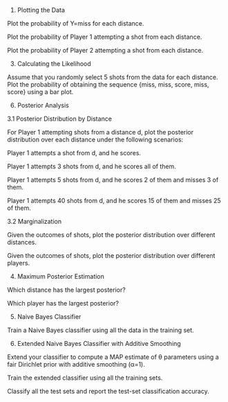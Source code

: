 1. Plotting the Data
   
Plot the probability of Y=miss for each distance.

Plot the probability of Player 1 attempting a shot from each distance.

Plot the probability of Player 2 attempting a shot from each distance.

3. Calculating the Likelihood
    
Assume that you randomly select 5 shots from the data for each distance. Plot the probability of obtaining the sequence {miss, miss, score, miss, score} using a bar plot.

6. Posterior Analysis
   
3.1 Posterior Distribution by Distance

For Player 1 attempting shots from a distance d, plot the posterior distribution over each distance under the following scenarios:

Player 1 attempts a shot from d, and he scores.

Player 1 attempts 3 shots from d, and he scores all of them.

Player 1 attempts 5 shots from d, and he scores 2 of them and misses 3 of them.

Player 1 attempts 40 shots from d, and he scores 15 of them and misses 25 of them.

3.2 Marginalization

Given the outcomes of shots, plot the posterior distribution over different distances.

Given the outcomes of shots, plot the posterior distribution over different players.

4. Maximum Posterior Estimation

Which distance has the largest posterior?

Which player has the largest posterior?

5. Naive Bayes Classifier

Train a Naive Bayes classifier using all the data in the training set.

6. Extended Naive Bayes Classifier with Additive Smoothing

Extend your classifier to compute a MAP estimate of θ parameters using a fair Dirichlet prior with additive smoothing (α=1).

Train the extended classifier using all the training sets.

Classify all the test sets and report the test-set classification accuracy.
